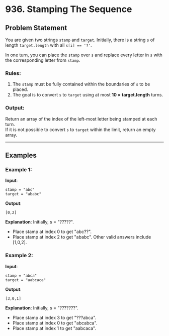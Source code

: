 # 936. Stamping The Sequence

## Problem Statement
You are given two strings `stamp` and `target`. Initially, there is a string `s` of length `target.length` with all `s[i] == '?'`.

In one turn, you can place the `stamp` over `s` and replace every letter in `s` with the corresponding letter from `stamp`.

### Rules:
1. The `stamp` must be fully contained within the boundaries of `s` to be placed.
2. The goal is to convert `s` to `target` using at most **10 × target.length** turns.

### Output:
Return an array of the index of the left-most letter being stamped at each turn.  
If it is not possible to convert `s` to `target` within the limit, return an empty array.

---

## Examples

### Example 1:
**Input**:  
```plaintext
stamp = "abc"
target = "ababc"
```
**Output**:  
```plaintext
[0,2]
```
**Explanation**:
Initially, s = "?????".
- Place stamp at index 0 to get "abc??".
- Place stamp at index 2 to get "ababc".
Other valid answers include [1,0,2].

### Example 2:
**Input**:  
```plaintext
stamp = "abca"
target = "aabcaca"
```
**Output**:  
```plaintext
[3,0,1]
```
**Explanation**:
Initially, s = "???????".
- Place stamp at index 3 to get "???abca".
- Place stamp at index 0 to get "abcabca".
- Place stamp at index 1 to get "aabcaca".


